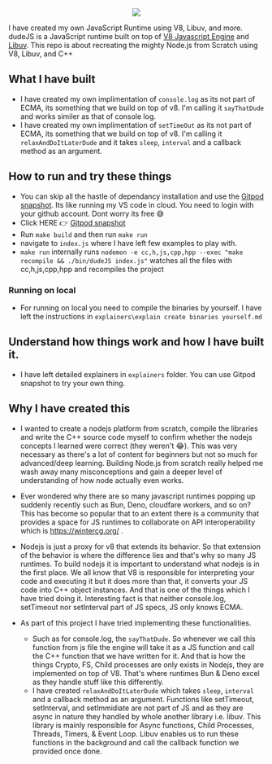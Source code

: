 <p align="center">
  <img src="https://github.com/ghost8395/dudeJS/assets/56686391/c7713b9a-b388-40b4-a069-ab28621004da" />
</p>

I have created my own JavaScript Runtime using V8, Libuv, and more. dudeJS is a JavaScript runtime built on top of [V8 Javascript Engine](https://github.com/v8/v8) and [Libuv](https://github.com/libuv/libuv). This repo is about recreating the mighty Node.js from Scratch using V8, Libuv, and C++


## What I have built
- I have created my own implimentation of `console.log` as its not part of ECMA, its something that we build on top of v8. I'm calling it `sayThatDude` and works similer as that of console log.
- I have created my own implimentation of `setTimeOut` as its not part of ECMA, its something that we build on top of v8. I'm calling it `relaxAndDoItLaterDude` and it takes `sleep`, `interval` and a callback method as an argument.

## How to run and try these things
- You can skip all the hastle of dependancy installation and use the [Gitpod snapshot](https://gitpod.io#snapshot/b2764759-2f5f-4c71-a69a-748155040914). Its like running my VS code in cloud. You need to login with your github account. Dont worry its free 😅
- Click HERE 👉 [Gitpod snapshot](https://gitpod.io#snapshot/b2764759-2f5f-4c71-a69a-748155040914)
- Run `make build` and then run `make run`
- navigate to `index.js` where I have left few examples to play with.
- `make run` internally runs `nodemon -e cc,h,js,cpp,hpp --exec "make recompile && ./bin/dudeJS index.js"` watches all the files with cc,h,js,cpp,hpp and recompiles the project

### Running on local
- For running on local you need to compile the binaries by yourself. I have left the instructions in `explainers\explain create binaries yourself.md`

## Understand how things work and how I have built it.
- I have left detailed explainers in `explainers` folder. You can use Gitpod snapshot to try your own thing.



## Why I have created this
- I wanted to create a nodejs platform from scratch, compile the libraries and write the C++ source code myself to confirm whether the nodejs concepts I learned were correct (they weren't 😂). This was very necessary as there's a lot of content for beginners but not so much for advanced/deep learning. Building Node.js from scratch really helped me wash away many misconceptions and gain a deeper level of understanding of how node actually even works.

- Ever wondered why there are so many javascript runtimes popping up suddenly recently such as Bun, Deno, cloudfare workers, and so on? This has become so popular that to an extent there is a community that provides a space for JS runtimes to collaborate on API interoperability which is https://wintercg.org/ .
- Nodejs is just a proxy for v8 that extends its behavior. So that extension of the behavior is where the difference lies and that's why so many JS runtimes. To build nodejs it is important to understand what nodejs is in the first place. We all know that V8 is responsible for interpreting your code and executing it but it does more than that, it converts your JS code into C++ object instances. And that is one of the things which I have tried doing it. Interesting fact is that neither console.log, setTimeout nor setInterval part of JS specs, JS only knows ECMA.
- As part of this project I have tried implementing these functionalities.
  - Such as for console.log, the `sayThatDude`. So whenever we call this function from js file the engine will take it as a JS function and call the C++ function that we have written for it. And that is how the things Crypto, FS, Child processes are only exists in Nodejs, they are implemented on top of V8. That's where runtimes Bun & Deno excel as they handle stuff like this differently.
  - I have created `relaxAndDoItLaterDude` which takes `sleep`, `interval` and a callback method as an argument. Functions like setTimeout, setInterval, and setImmidiate are not part of JS and as they are async in nature they handled by whole another library i.e. libuv. This library is mainly responsible for Async functions, Child Processes, Threads, Timers, & Event Loop. Libuv enables us to run these functions in the background and call the callback function we provided once done.
